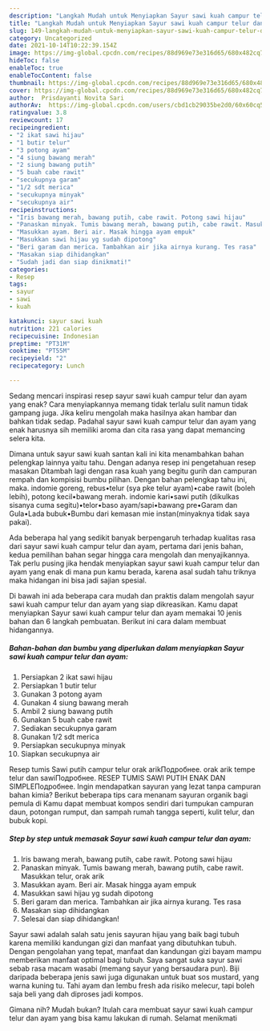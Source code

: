 ```yaml
---
description: "Langkah Mudah untuk Menyiapkan Sayur sawi kuah campur telur dan ayam, Enak"
title: "Langkah Mudah untuk Menyiapkan Sayur sawi kuah campur telur dan ayam, Enak"
slug: 149-langkah-mudah-untuk-menyiapkan-sayur-sawi-kuah-campur-telur-dan-ayam-enak
category: Uncategorized
date: 2021-10-14T10:22:39.154Z
image: https://img-global.cpcdn.com/recipes/88d969e73e316d65/680x482cq70/sayur-sawi-kuah-campur-telur-dan-ayam-foto-resep-utama.jpg
hideToc: false
enableToc: true
enableTocContent: false
thumbnail: https://img-global.cpcdn.com/recipes/88d969e73e316d65/680x482cq70/sayur-sawi-kuah-campur-telur-dan-ayam-foto-resep-utama.jpg
cover: https://img-global.cpcdn.com/recipes/88d969e73e316d65/680x482cq70/sayur-sawi-kuah-campur-telur-dan-ayam-foto-resep-utama.jpg
author:  Prisdayanti Novita Sari
authorAv:  https://img-global.cpcdn.com/users/cbd1cb29035be2d0/60x60cq50/avatar.jpg
ratingvalue: 3.8
reviewcount: 17
recipeingredient:
- "2 ikat sawi hijau"
- "1 butir telur"
- "3 potong ayam"
- "4 siung bawang merah"
- "2 siung bawang putih"
- "5 buah cabe rawit"
- "secukupnya garam"
- "1/2 sdt merica"
- "secukupnya minyak"
- "secukupnya air"
recipeinstructions:
- "Iris bawang merah, bawang putih, cabe rawit. Potong sawi hijau"
- "Panaskan minyak. Tumis bawang merah, bawang putih, cabe rawit. Masukkan telur, orak arik"
- "Masukkan ayam. Beri air. Masak hingga ayam empuk"
- "Masukkan sawi hijau yg sudah dipotong"
- "Beri garam dan merica. Tambahkan air jika airnya kurang. Tes rasa"
- "Masakan siap dihidangkan"
- "Sudah jadi dan siap dinikmati!"
categories:
- Resep
tags:
- sayur
- sawi
- kuah

katakunci: sayur sawi kuah 
nutrition: 221 calories
recipecuisine: Indonesian
preptime: "PT31M"
cooktime: "PT55M"
recipeyield: "2"
recipecategory: Lunch

---
```



Sedang mencari inspirasi resep sayur sawi kuah campur telur dan ayam yang enak? Cara menyiapkannya memang tidak terlalu sulit namun tidak gampang juga. Jika keliru mengolah maka hasilnya akan hambar dan bahkan tidak sedap. Padahal sayur sawi kuah campur telur dan ayam yang enak harusnya sih memiliki aroma dan cita rasa yang dapat memancing selera kita.


Dimana untuk sayur sawi kuah santan kali ini kita menambahkan bahan pelengkap lainnya yaitu tahu. Dengan adanya resep ini pengetahuan resep masakan Ditambah lagi dengan rasa kuah yang begitu gurih dan campuran rempah dan kompisisi bumbu pilihan. Dengan bahan pelengkap tahu ini, maka. indomie goreng, rebus•telur (sya pke telur ayam)•cabe rawit (boleh lebih), potong kecil•bawang merah. indomie kari•sawi putih (dikulkas sisanya cuma segitu)•telor•baso ayam/sapi•bawang pre•Garam dan Gula•Lada bubuk•Bumbu dari kemasan mie instan(minyaknya tidak saya pakai).

Ada beberapa hal yang sedikit banyak berpengaruh terhadap kualitas rasa dari sayur sawi kuah campur telur dan ayam, pertama dari jenis bahan, kedua pemilihan bahan segar hingga cara mengolah dan menyajikannya. Tak perlu pusing jika hendak menyiapkan sayur sawi kuah campur telur dan ayam yang enak di mana pun kamu berada, karena asal sudah tahu triknya maka hidangan ini bisa jadi sajian spesial.


Di bawah ini ada beberapa cara mudah dan praktis dalam mengolah sayur sawi kuah campur telur dan ayam yang siap dikreasikan. Kamu dapat menyiapkan Sayur sawi kuah campur telur dan ayam memakai 10 jenis bahan dan 6 langkah pembuatan. Berikut ini cara dalam membuat hidangannya.

<!--inarticleads1-->

##### Bahan-bahan dan bumbu yang diperlukan dalam menyiapkan Sayur sawi kuah campur telur dan ayam:

1. Persiapkan 2 ikat sawi hijau
1. Persiapkan 1 butir telur
1. Gunakan 3 potong ayam
1. Gunakan 4 siung bawang merah
1. Ambil 2 siung bawang putih
1. Gunakan 5 buah cabe rawit
1. Sediakan secukupnya garam
1. Gunakan 1/2 sdt merica
1. Persiapkan secukupnya minyak
1. Siapkan secukupnya air


Resep tumis Sawi putih campur telur orak arikПодробнее. orak arik tempe telur dan sawiПодробнее. RESEP TUMIS SAWI PUTIH ENAK DAN SIMPLEПодробнее. Ingin mendapatkan sayuran yang lezat tanpa campuran bahan kimia? Berikut beberapa tips cara menanam sayuran organik bagi pemula di Kamu dapat membuat kompos sendiri dari tumpukan campuran daun, potongan rumput, dan sampah rumah tangga seperti, kulit telur, dan bubuk kopi. 

<!--inarticleads2-->

##### Step by step untuk memasak Sayur sawi kuah campur telur dan ayam:

1. Iris bawang merah, bawang putih, cabe rawit. Potong sawi hijau
1. Panaskan minyak. Tumis bawang merah, bawang putih, cabe rawit. Masukkan telur, orak arik
1. Masukkan ayam. Beri air. Masak hingga ayam empuk
1. Masukkan sawi hijau yg sudah dipotong
1. Beri garam dan merica. Tambahkan air jika airnya kurang. Tes rasa
1. Masakan siap dihidangkan
1. Selesai dan siap dihidangkan!

Sayur sawi adalah salah satu jenis sayuran hijau yang baik bagi tubuh karena memiliki kandungan gizi dan manfaat yang dibutuhkan tubuh. Dengan pengolahan yang tepat, manfaat dan kandungan gizi bayam mampu memberikan manfaat optimal bagi tubuh. Saya sangat suka sayur sawi sebab rasa macam wasabi (memang sayur yang bersaudara pun). Biji daripada beberapa jenis sawi juga digunakan untuk buat sos mustard, yang warna kuning tu. Tahi ayam dan lembu fresh ada risiko melecur, tapi boleh saja beli yang dah diproses jadi kompos. 

Gimana nih? Mudah bukan? Itulah cara membuat sayur sawi kuah campur telur dan ayam yang bisa kamu lakukan di rumah. Selamat menikmati
